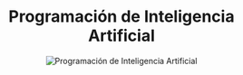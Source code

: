 <h1 align="center"> Programación de Inteligencia Artificial </h1>

<!-- comentario --> 

<p align="center">
  <img src="https://user-images.githubusercontent.com/119708627/205412280-d14f137a-17ce-4dce-bec0-93739140b60d.png" alt="Programación de Inteligencia Artificial"/>
</p>

